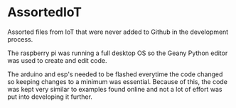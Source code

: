 # AssortedIoT
Assorted files from IoT that were never added to Github in the development process.

The raspberry pi was running a full desktop OS so the Geany Python editor was used to create and edit code.

The arduino and esp's needed to be flashed everytime the code changed so keeping changes to a minimum was essential. Because of this, the code was kept very similar to examples found online and not a lot of effort was put into developing it further.
